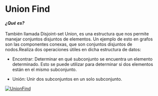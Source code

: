 # Union Find  
#### *¿Qué es?* 

También llamada Disjoint-set Union, es una estructura que nos permite manejar conjuntos disjuntos de elementos. Un ejemplo de esto en grafos son las componentes conexas, que son conjuntos disjuntos de nodos.Realiza dos operaciones útiles en dicha estructura de datos:

* Encontrar: Determinar en qué subconjunto se encuentra un elemento determinado. Esto se puede utilizar para determinar si dos elementos están en el mismo subconjunto.

* Unión: Unir dos subconjuntos en un solo subconjunto.

[![UnionFind](https://i.ytimg.com/vi/0jNmHPfA_yE/maxresdefault.jpg "UnionFind")](https://i.ytimg.com/vi/0jNmHPfA_yE/maxresdefault.jpg "UnionFind")